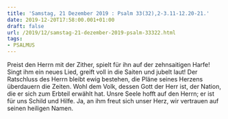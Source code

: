 ```yaml
---
title: 'Samstag, 21 Dezember 2019 : Psalm 33(32),2-3.11-12.20-21.'
date: 2019-12-20T17:58:00.001+01:00
draft: false
url: /2019/12/samstag-21-dezember-2019-psalm-33322.html
tags: 
- PSALMUS
---
```


Preist den Herrn mit der Zither, spielt für ihn auf der zehnsaitigen Harfe! Singt ihm ein neues Lied, greift voll in die Saiten und jubelt laut! Der Ratschluss des Herrn bleibt ewig bestehen, die Pläne seines Herzens überdauern die Zeiten. Wohl dem Volk, dessen Gott der Herr ist, der Nation, die er sich zum Erbteil erwählt hat. Unsre Seele hofft auf den Herrn; er ist für uns Schild und Hilfe. Ja, an ihm freut sich unser Herz, wir vertrauen auf seinen heiligen Namen.
